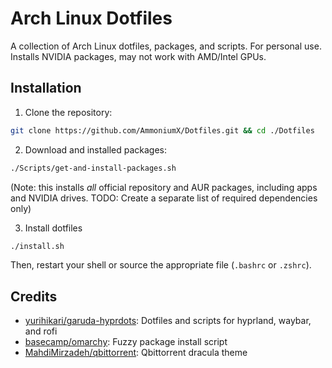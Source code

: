 # Arch Linux Dotfiles

A collection of Arch Linux dotfiles, packages, and scripts. For personal use. Installs NVIDIA packages, may not work with AMD/Intel GPUs.

## Installation

1. Clone the repository:
```bash
git clone https://github.com/AmmoniumX/Dotfiles.git && cd ./Dotfiles
```

2. Download and installed packages:
```bash
./Scripts/get-and-install-packages.sh
```
(Note: this installs *all* official repository and AUR packages, including apps and NVIDIA drives. TODO: Create a separate list of required dependencies only)

3. Install dotfiles
```bash
./install.sh
```

Then, restart your shell or source the appropriate file (`.bashrc` or `.zshrc`).

## Credits

- [yurihikari/garuda-hyprdots](https://github.com/yurihikari/garuda-hyprdots): Dotfiles and scripts for hyprland, waybar, and rofi
- [basecamp/omarchy](https://github.com/basecamp/omarchy): Fuzzy package install script
- [MahdiMirzadeh/qbittorrent](https://github.com/MahdiMirzadeh/qbittorrent): Qbittorrent dracula theme
